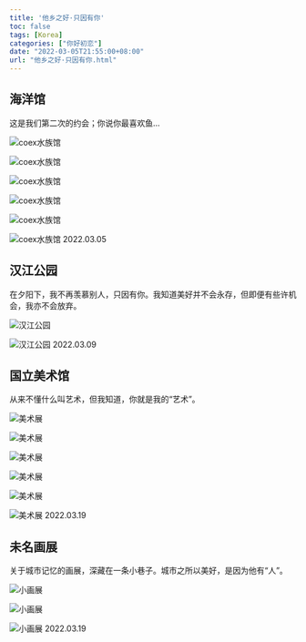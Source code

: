 ```yaml
---
title: '他乡之好·只因有你'
toc: false
tags: [Korea]
categories: ["你好初恋"]
date: "2022-03-05T21:55:00+08:00"
url: "他乡之好·只因有你.html"
---
```


## 海洋馆

这是我们第二次的约会；你说你最喜欢鱼...

![coex水族馆](http://blog.dahouzi.cn/blog/picture/IMG_0846.png?imageView/2/w/800)

![coex水族馆](http://blog.dahouzi.cn/blog/picture/IMG_0850.png?imageView/2/w/800)

![coex水族馆](http://blog.dahouzi.cn/blog/picture/IMG_0852.png?imageView/2/w/800)

![coex水族馆](http://blog.dahouzi.cn/blog/picture/IMG_0877.png?imageView/2/w/800)

![coex水族馆](http://blog.dahouzi.cn/blog/picture/IMG_0879.png?imageView/2/w/800)

![coex水族馆](http://blog.dahouzi.cn/blog/picture/IMG_0884.png?imageView/2/w/800)
2022.03.05

## 汉江公园

在夕阳下，我不再羡慕别人，只因有你。我知道美好并不会永存，但即便有些许机会，我亦不会放弃。

![汉江公园](http://blog.dahouzi.cn/blog/picture/IMG_0911.png?imageView/2/w/800)

![汉江公园](http://blog.dahouzi.cn/blog/picture/IMG_0913.png?imageView/2/w/800)
2022.03.09

## 国立美术馆

从来不懂什么叫艺术，但我知道，你就是我的“艺术”。

![美术展](http://blog.dahouzi.cn/blog/picture/IMG_0993.png?imageView/2/w/800)

![美术展](http://blog.dahouzi.cn/blog/picture/IMG_0989.png?imageView/2/w/800)

![美术展](http://blog.dahouzi.cn/blog/picture/IMG_0986.png?imageView/2/w/800)

![美术展](http://blog.dahouzi.cn/blog/picture/IMG_0990.png?imageView/2/w/800)

![美术展](http://blog.dahouzi.cn/blog/picture/IMG_0991.png?imageView/2/w/800)

![美术展](http://blog.dahouzi.cn/blog/picture/IMG_0987.png?imageView/2/w/800)
2022.03.19

## 未名画展
关于城市记忆的画展，深藏在一条小巷子。城市之所以美好，是因为他有“人”。

![小画展](http://blog.dahouzi.cn/blog/picture/IMG_0980.png?imageView/2/w/800)

![小画展](http://blog.dahouzi.cn/blog/picture/IMG_0982.png?imageView/2/w/800)

![小画展](http://blog.dahouzi.cn/blog/picture/IMG_0983.png?imageView/2/w/800)
2022.03.19